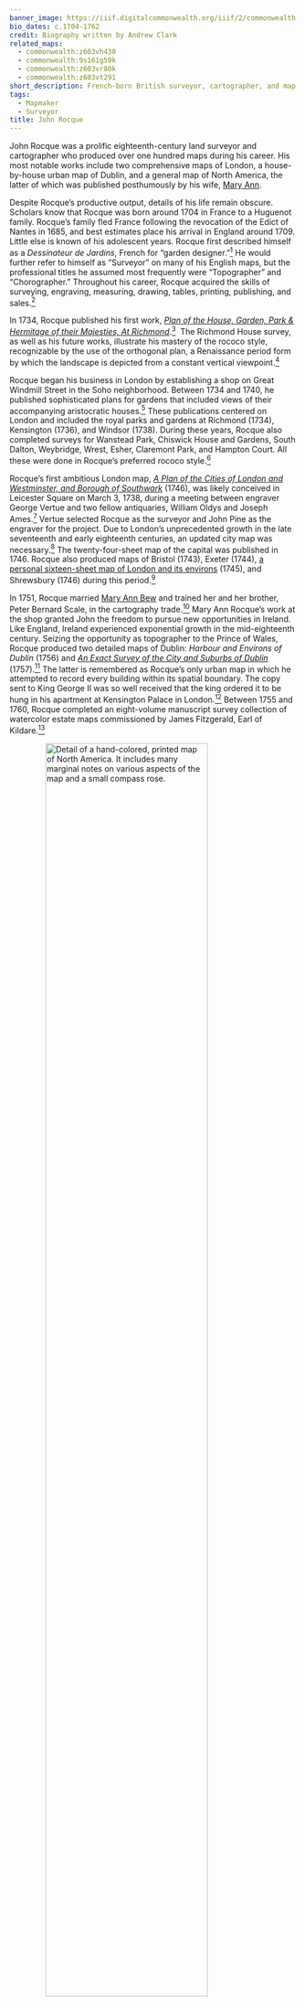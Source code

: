 ```yaml
---
banner_image: https://iiif.digitalcommonwealth.org/iiif/2/commonwealth:z603vt30s/535,948,2733,1294/,1200/0/default.jpg
bio_dates: c.1704-1762
credit: Biography written by Andrew Clark
related_maps:
  - commonwealth:z603vh430
  - commonwealth:9s161g59k
  - commonwealth:z603vr80k
  - commonwealth:z603vt291
short_description: French-born British surveyor, cartographer, and map seller
tags:
  - Mapmaker
  - Surveyor
title: John Rocque
---
```

John Rocque was a prolific eighteenth-century land surveyor and cartographer who produced over one hundred maps during his career. His most notable works include two comprehensive maps of London, a house-by-house urban map of Dublin, and a general map of North America, the latter of which was published posthumously by his wife, [Mary Ann](/people/mary-ann-rocque/).

Despite Rocque’s productive output, details of his life remain obscure. Scholars know that Rocque was born around 1704 in France to a Huguenot family. Rocque’s family fled France following the revocation of the Edict of Nantes in 1685, and best estimates place his arrival in England around 1709. Little else is known of his adolescent years. Rocque first described himself as a _Dessinateur de Jardins_, French for “garden designer.”[^1] He would further refer to himself as “Surveyor” on many of his English maps, but the professional titles he assumed most frequently were “Topographer” and “Chorographer.” Throughout his career, Rocque acquired the skills of surveying, engraving, measuring, drawing, tables, printing, publishing, and sales.[^2]

In 1734, Rocque published his first work, [_Plan of the House, Garden, Park & Hermitage of their Majesties, At Richmond_](https://www.rct.uk/collection/702999/plan-of-the-house-gardens-park-hermitage-of-their-majesties-at-richmond).[^3]  The Richmond House survey, as well as his future works, illustrate his mastery of the rococo style, recognizable by the use of the orthogonal plan, a Renaissance period form by which the landscape is depicted from a constant vertical viewpoint.[^4]

Rocque began his business in London by establishing a shop on Great Windmill Street in the Soho neighborhood. Between 1734 and 1740, he published sophisticated plans for gardens that included views of their accompanying aristocratic houses.[^5] These publications centered on London and included the royal parks and gardens at Richmond (1734), Kensington (1736), and Windsor (1738). During these years, Rocque also completed surveys for Wanstead Park, Chiswick House and Gardens, South Dalton, Weybridge, Wrest, Esher, Claremont Park, and Hampton Court. All these were done in Rocque’s preferred rococo style.[^6]

Rocque’s first ambitious London map, [_A Plan of the Cities of London and Westminster, and Borough of Southwark_](https://www.loc.gov/item/76696823/) (1746), was likely conceived in Leicester Square on March 3, 1738, during a meeting between engraver George Vertue and two fellow antiquaries, William Oldys and Joseph Ames.[^7] Vertue selected Rocque as the surveyor and John Pine as the engraver for the project. Due to London’s unprecedented growth in the late seventeenth and early eighteenth centuries, an updated city map was necessary.[^8] The twenty-four-sheet map of the capital was published in 1746. Rocque also produced maps of Bristol (1743), Exeter (1744), [a personal sixteen-sheet map of London and its environs](https://collections.library.yale.edu/catalog/15826791) (1745), and Shrewsbury (1746) during this period.[^9]

In 1751, Rocque married [Mary Ann Bew](/people/mary-ann-rocque) and trained her and her brother, Peter Bernard Scale, in the cartography trade.[^10] Mary Ann Rocque’s work at the shop granted John the freedom to pursue new opportunities in Ireland. Like England, Ireland experienced exponential growth in the mid-eighteenth century. Seizing the opportunity as topographer to the Prince of Wales, Rocque produced two detailed maps of Dublin: _Harbour and Environs of Dublin_ (1756) and [_An Exact Survey of the City and Suburbs of Dublin_](https://curiosity.lib.harvard.edu/scanned-maps/catalog/44-990114744870203941) (1757).[^11] The latter is remembered as Rocque’s only urban map in which he attempted to record every building within its spatial boundary. The copy sent to King George II was so well received that the king ordered it to be hung in his apartment at Kensington Palace in London.[^12] Between 1755 and 1760, Rocque completed an eight-volume manuscript survey collection of watercolor estate maps commissioned by James Fitzgerald, Earl of Kildare.[^13]

<a href="/maps/commonwealth:9s161g59k/"><img src="https://iiif.digitalcommonwealth.org/iiif/2/commonwealth:9s161g60b/1992,5484,3868,2067/full/0/default.jpg" alt="Detail of a hand-colored, printed map of North America. It includes many marginal notes on various aspects of the map and a small compass rose." style="display: block;margin-left: auto;margin-right: auto;width: 75%;" title="Deatil from Rocque’s &quot;A General Map of North America,&quot; which was published after his death in 1762."></a>

In addition to his celebrated European maps, Rocque also produced maps of the North American continent. In 1750, he drew, engraved, and published the map [_Chart of Chibucto Harbour, on the Coast of Accadia, or Nova Scotia, with the Plan of the Town of Halifax_](/maps/commonwealth:z603vt291/). Additionally, Rocque produced the acclaimed [_A General Map of North America_](/maps/commonwealth:9s161g59k/) (1762). He drew this map over the course of sixteen years while working as a topographer for George II and George III. Mary Ann Rocque joined publisher Andrew Dury in London to publish the map of North America less than a year after John died in 1762. At the time of its publication, A General Map of North America was the continent’s most comprehensive and accurate map to date. Mary Ann continued to publish her works and John’s until her retirement in 1770.

Banner image: detail from [Rocque, _To the rt. honble. the Earl of Halifax, first lord commissioner of trade & plantations, &c &c this chart of Chibucto Harbour, on the coast of Accadia, or Nova Scotia, with the plan of the town of Halifax,_ 1750](/maps/commonwealth:z603vt291).

[^1]: Ralph Hyde, in _The A to Z of Georgian London_ (Lympne Castle, Kent: H. Margary in association with Guildhall Library, 1981), v.

[^2]: John Montague, “New Light on John Rocque: His Career as Artist-Engraver and His Two Great City Maps of London (1746) and Dublin (1756),” _Imago Mundi: The International Journal for the History of Cartography_ 74, no. 1 (2022): 33.

[^3]: Montague, “New Light on John Rocque,” 33.

[^4]: Montague, “New Light on John Rocque,” 34

[^5]: Rodney Walshaw, “John Rocque: A Revolutionary Map-maker,” _Brentford & Chiswick Local History Journal_, 2004, https://brentfordandchiswicklhs.org.uk/john-rocque-a-revolutionary-map-maker/.

[^6]: Hyde, _A to Z of Georgian London_, v.

[^7]: Hyde, _A to Z of Georgian London_, v..

[^8]: Walshaw, “John Rocque: A Revolutionary Map-maker.”

[^9]: Catherine Delano-Smith and Roger J. P. Kain, _English Maps: A History_ (Toronto: University of Toronto Press, 1999), 88.

[^10]: Lucy Horowitz, “Mary Ann Rocque,” American Revolutionary Geographies Online, https://www.argomaps.org/people/mary-ann-rocque/.

[^11]: Montague, “New Light on John Rocque,” 39.

[^12]: Montague, “New Light on John Rocque,” 39.

[^13]: Montague, “New Light on John Rocque,” 39.

### Bibliography

Delano-Smith, Catherine, and Roger J. P. Kain. _English Maps: A History_. Toronto: University of Toronto Press, 1999.

Horner, Arnold. “Retrieving the Landscapes of Eighteenth-Century County Kildare: The 1755-1760 Estate Maps of John Rocque.” _Archaeology Ireland_ 31, no. 2 (Summer 2017): 19–23. https://www.jstor.org/stable/90014318.

Jennings, Michael, Cecelia Malaguti, and Kristoffer Damgaard. “General Map of North America.” _Neatline Antique Maps_. https://neatlinemaps.com/antiquemap/nl-00865-a-general-map-of-north-america-in-which-is-expressd-the-several-new-roads-forts-engagements-c-taken-from-actual-surveys-and-observations-made-in-the-army-employd.

Laxton, Paul. “Rocque, John (1704? -1762), land surveyor and cartographer.” In _Oxford Dictionary of National Biography_. September 23, 2004. https://www.oxforddnb.com/display/10.1093/ref:odnb/9780198614128.001.0001/odnb-9780198614128-e-37907.

Montague, John. “New Light on John Rocque: His Career as Artist-Engraver and His Two Great City Maps of London (1746) and Dublin (1756).” _Imago Mundi: The International Journal for the History of Cartography_ 74, no. 1 (2022): 31–62.

Rocque, John, with introductory remarks by Ralph Hyde. _The A to Z of Georgian London_. Lympne Castle, Kent: Harry Margary in association with Guildhall Library, London, 1981.

Varley, John. “John Rocque. Engraver, Surveyor, Cartographer and Map-Seller.” _Imago Mundi: The International Journal for the History of Cartography_ 5 (1948): 83–91.  

Walshaw, Rodney. “John Rocque: A Revolutionary Map-maker.” _Brentford & Chiswick Local History Journal_, 2004. https://brentfordandchiswicklhs.org.uk/john-rocque-a-revolutionary-map-maker/.

***
